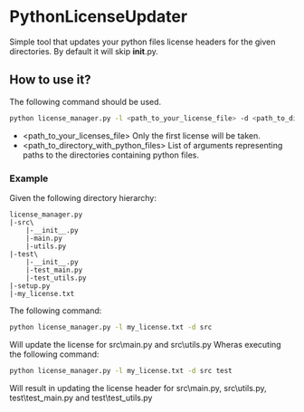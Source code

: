 # PythonLicenseUpdater
Simple tool that updates your python files license headers for the given directories. By default it will skip __init__.py.

## How to use it?
The following command should be used.
```bash
python license_manager.py -l <path_to_your_license_file> -d <path_to_directory_with_python_files>
```
* <path_to_your_licenses_file> Only the first license will be taken.
* <path_to_directory_with_python_files> List of arguments representing paths to the directories containing python files.

### Example
Given the following directory hierarchy:
```
license_manager.py
|-src\
    |-__init__.py
    |-main.py
    |-utils.py
|-test\
    |-__init__.py
    |-test_main.py
    |-test_utils.py
|-setup.py
|-my_license.txt
```

The following command:

```bash
python license_manager.py -l my_license.txt -d src
```

Will update the license for src\main.py and src\utils.py
Wheras executing the following command:

```bash
python license_manager.py -l my_license.txt -d src test
```

Will result in updating the license header for src\main.py, src\utils.py, test\test_main.py and test\test_utils.py